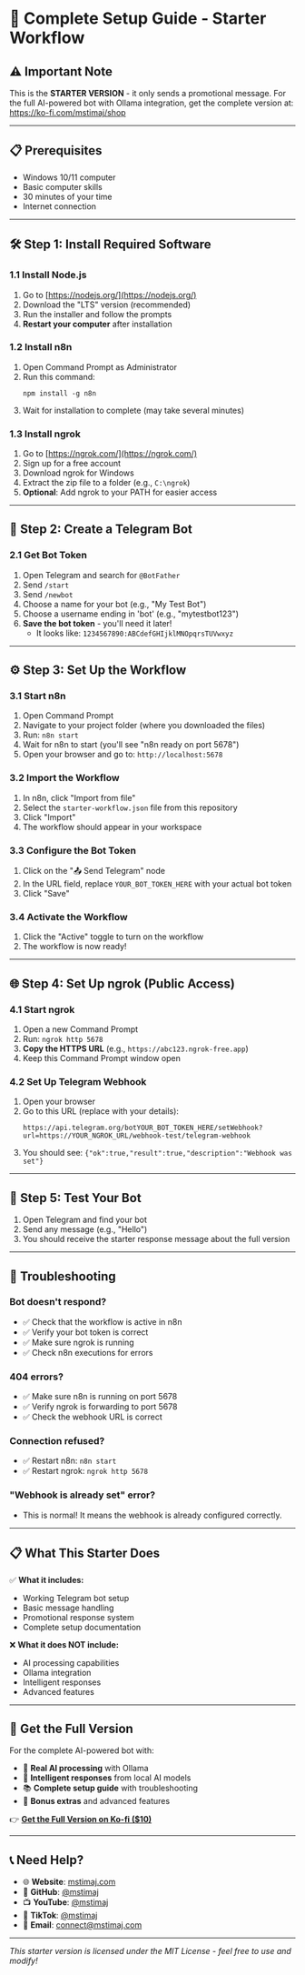 # 🚀 Complete Setup Guide - Starter Workflow

## ⚠️ Important Note
This is the **STARTER VERSION** - it only sends a promotional message. For the full AI-powered bot with Ollama integration, get the complete version at: https://ko-fi.com/mstimaj/shop

---

## 📋 Prerequisites
- Windows 10/11 computer
- Basic computer skills
- 30 minutes of your time
- Internet connection

---

## 🛠️ Step 1: Install Required Software

### 1.1 Install Node.js
1. Go to [https://nodejs.org/](https://nodejs.org/)
2. Download the "LTS" version (recommended)
3. Run the installer and follow the prompts
4. **Restart your computer** after installation

### 1.2 Install n8n
1. Open Command Prompt as Administrator
2. Run this command:
   ```
   npm install -g n8n
   ```
3. Wait for installation to complete (may take several minutes)

### 1.3 Install ngrok
1. Go to [https://ngrok.com/](https://ngrok.com/)
2. Sign up for a free account
3. Download ngrok for Windows
4. Extract the zip file to a folder (e.g., `C:\ngrok`)
5. **Optional**: Add ngrok to your PATH for easier access

---

## 🤖 Step 2: Create a Telegram Bot

### 2.1 Get Bot Token
1. Open Telegram and search for `@BotFather`
2. Send `/start`
3. Send `/newbot`
4. Choose a name for your bot (e.g., "My Test Bot")
5. Choose a username ending in 'bot' (e.g., "mytestbot123")
6. **Save the bot token** - you'll need it later!
   - It looks like: `1234567890:ABCdefGHIjklMNOpqrsTUVwxyz`

---

## ⚙️ Step 3: Set Up the Workflow

### 3.1 Start n8n
1. Open Command Prompt
2. Navigate to your project folder (where you downloaded the files)
3. Run: `n8n start`
4. Wait for n8n to start (you'll see "n8n ready on port 5678")
5. Open your browser and go to: `http://localhost:5678`

### 3.2 Import the Workflow
1. In n8n, click "Import from file"
2. Select the `starter-workflow.json` file from this repository
3. Click "Import"
4. The workflow should appear in your workspace

### 3.3 Configure the Bot Token
1. Click on the "📤 Send Telegram" node
2. In the URL field, replace `YOUR_BOT_TOKEN_HERE` with your actual bot token
3. Click "Save"

### 3.4 Activate the Workflow
1. Click the "Active" toggle to turn on the workflow
2. The workflow is now ready!

---

## 🌐 Step 4: Set Up ngrok (Public Access)

### 4.1 Start ngrok
1. Open a new Command Prompt
2. Run: `ngrok http 5678`
3. **Copy the HTTPS URL** (e.g., `https://abc123.ngrok-free.app`)
4. Keep this Command Prompt window open

### 4.2 Set Up Telegram Webhook
1. Open your browser
2. Go to this URL (replace with your details):
   ```
   https://api.telegram.org/botYOUR_BOT_TOKEN_HERE/setWebhook?url=https://YOUR_NGROK_URL/webhook-test/telegram-webhook
   ```
3. You should see: `{"ok":true,"result":true,"description":"Webhook was set"}`

---

## 🧪 Step 5: Test Your Bot

1. Open Telegram and find your bot
2. Send any message (e.g., "Hello")
3. You should receive the starter response message about the full version

---

## 🔧 Troubleshooting

### Bot doesn't respond?
- ✅ Check that the workflow is active in n8n
- ✅ Verify your bot token is correct
- ✅ Make sure ngrok is running
- ✅ Check n8n executions for errors

### 404 errors?
- ✅ Make sure n8n is running on port 5678
- ✅ Verify ngrok is forwarding to port 5678
- ✅ Check the webhook URL is correct

### Connection refused?
- ✅ Restart n8n: `n8n start`
- ✅ Restart ngrok: `ngrok http 5678`

### "Webhook is already set" error?
- This is normal! It means the webhook is already configured correctly.

---

## 📋 What This Starter Does

✅ **What it includes:**
- Working Telegram bot setup
- Basic message handling
- Promotional response system
- Complete setup documentation

❌ **What it does NOT include:**
- AI processing capabilities
- Ollama integration
- Intelligent responses
- Advanced features

---

## 🚀 Get the Full Version

For the complete AI-powered bot with:
- 🤖 **Real AI processing** with Ollama
- 🧠 **Intelligent responses** from local AI models
- 📚 **Complete setup guide** with troubleshooting
- 🎁 **Bonus extras** and advanced features

👉 **[Get the Full Version on Ko-fi ($10)](https://ko-fi.com/mstimaj/shop)**

---

## 📞 Need Help?

- 🌐 **Website**: [mstimaj.com](https://mstimaj.com)
- 🐙 **GitHub**: [@mstimaj](https://github.com/mstimaj)
- 📺 **YouTube**: [@mstimaj](https://youtube.com/@mstimaj)
- 📱 **TikTok**: [@mstimaj](https://tiktok.com/@mstimaj)
- 📧 **Email**: [connect@mstimaj.com](mailto:connect@mstimaj.com)

---

*This starter version is licensed under the MIT License - feel free to use and modify!* 